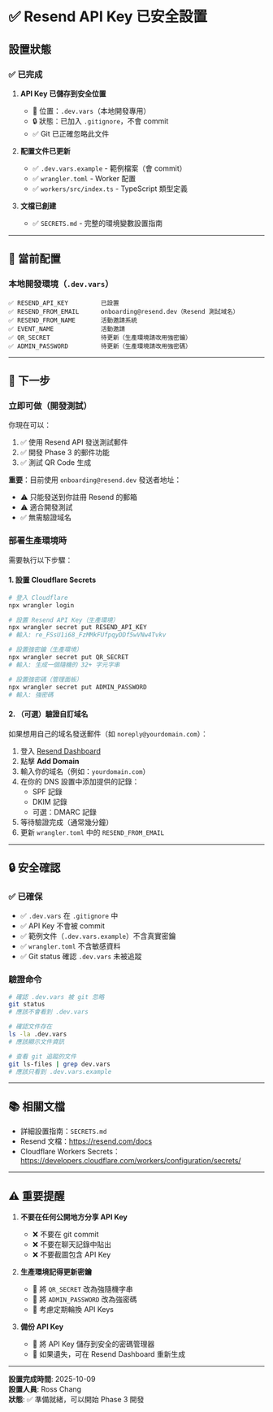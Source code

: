 # ✅ Resend API Key 已安全設置

## 設置狀態

### ✅ 已完成

1. **API Key 已儲存到安全位置**
   - 📁 位置：`.dev.vars`（本地開發專用）
   - 🔒 狀態：已加入 `.gitignore`，不會 commit
   - ✅ Git 已正確忽略此文件

2. **配置文件已更新**
   - ✅ `.dev.vars.example` - 範例檔案（會 commit）
   - ✅ `wrangler.toml` - Worker 配置
   - ✅ `workers/src/index.ts` - TypeScript 類型定義

3. **文檔已創建**
   - ✅ `SECRETS.md` - 完整的環境變數設置指南

---

## 🎯 當前配置

### 本地開發環境（`.dev.vars`）

```
✅ RESEND_API_KEY         已設置
✅ RESEND_FROM_EMAIL      onboarding@resend.dev（Resend 測試域名）
✅ RESEND_FROM_NAME       活動邀請系統
✅ EVENT_NAME             活動邀請
✅ QR_SECRET              待更新（生產環境請改用強密鑰）
✅ ADMIN_PASSWORD         待更新（生產環境請改用強密碼）
```

---

## 🔄 下一步

### 立即可做（開發測試）

你現在可以：
1. ✅ 使用 Resend API 發送測試郵件
2. ✅ 開發 Phase 3 的郵件功能
3. ✅ 測試 QR Code 生成

**重要**：目前使用 `onboarding@resend.dev` 發送者地址：
- ⚠️ 只能發送到你註冊 Resend 的郵箱
- ⚠️ 適合開發測試
- ✅ 無需驗證域名

### 部署生產環境時

需要執行以下步驟：

#### 1. 設置 Cloudflare Secrets

```bash
# 登入 Cloudflare
npx wrangler login

# 設置 Resend API Key（生產環境）
npx wrangler secret put RESEND_API_KEY
# 輸入: re_FSsU1i68_FzMMkFUfpqyDDf5wVNw4Tvkv

# 設置強密鑰（生產環境）
npx wrangler secret put QR_SECRET
# 輸入: 生成一個隨機的 32+ 字元字串

# 設置強密碼（管理面板）
npx wrangler secret put ADMIN_PASSWORD
# 輸入: 強密碼
```

#### 2. （可選）驗證自訂域名

如果想用自己的域名發送郵件（如 `noreply@yourdomain.com`）：

1. 登入 [Resend Dashboard](https://resend.com/domains)
2. 點擊 **Add Domain**
3. 輸入你的域名（例如：`yourdomain.com`）
4. 在你的 DNS 設置中添加提供的記錄：
   - SPF 記錄
   - DKIM 記錄
   - 可選：DMARC 記錄
5. 等待驗證完成（通常幾分鐘）
6. 更新 `wrangler.toml` 中的 `RESEND_FROM_EMAIL`

---

## 🔒 安全確認

### ✅ 已確保

- ✅ `.dev.vars` 在 `.gitignore` 中
- ✅ API Key 不會被 commit
- ✅ 範例文件（`.dev.vars.example`）不含真實密鑰
- ✅ `wrangler.toml` 不含敏感資料
- ✅ Git status 確認 `.dev.vars` 未被追蹤

### 驗證命令

```bash
# 確認 .dev.vars 被 git 忽略
git status
# 應該不會看到 .dev.vars

# 確認文件存在
ls -la .dev.vars
# 應該顯示文件資訊

# 查看 git 追蹤的文件
git ls-files | grep dev.vars
# 應該只看到 .dev.vars.example
```

---

## 📚 相關文檔

- 詳細設置指南：`SECRETS.md`
- Resend 文檔：https://resend.com/docs
- Cloudflare Workers Secrets：https://developers.cloudflare.com/workers/configuration/secrets/

---

## ⚠️ 重要提醒

1. **不要在任何公開地方分享 API Key**
   - ❌ 不要在 git commit
   - ❌ 不要在聊天記錄中貼出
   - ❌ 不要截圖包含 API Key

2. **生產環境記得更新密鑰**
   - 🔄 將 `QR_SECRET` 改為強隨機字串
   - 🔄 將 `ADMIN_PASSWORD` 改為強密碼
   - 🔄 考慮定期輪換 API Keys

3. **備份 API Key**
   - 💾 將 API Key 儲存到安全的密碼管理器
   - 💾 如果遺失，可在 Resend Dashboard 重新生成

---

**設置完成時間**: 2025-10-09  
**設置人員**: Ross Chang  
**狀態**: ✅ 準備就緒，可以開始 Phase 3 開發

